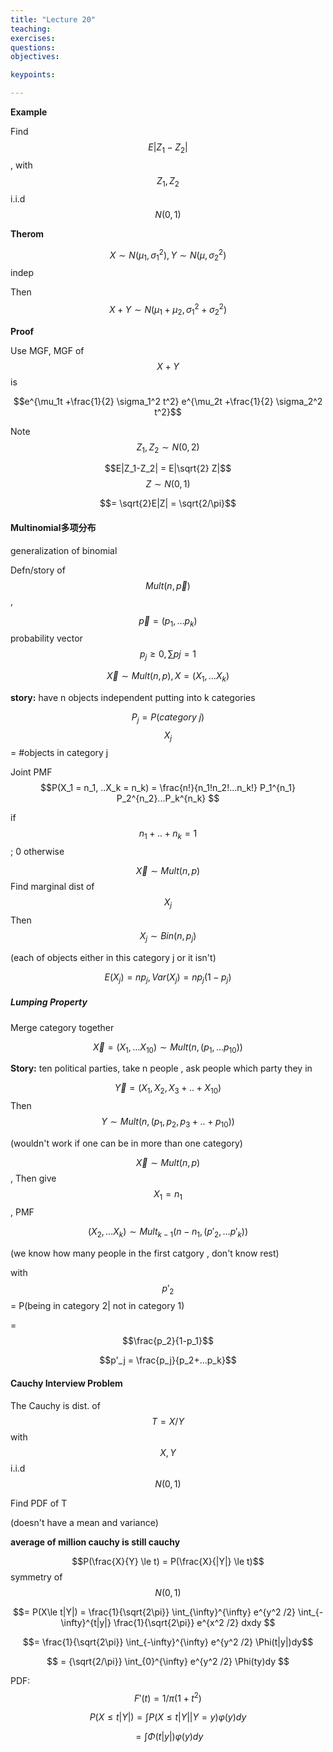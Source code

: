 ```yaml
---
title: "Lecture 20"
teaching: 
exercises:
questions:
objectives:

keypoints:

---
```


**Example**

 Find $$E|Z_1 - Z_2|$$, with $$Z_1, Z_2$$ i.i.d $$N(0,1)$$

**Therom**

$$X\sim N(\mu_1, \sigma_1^2), Y\sim N(\mu, \sigma_2^2)$$ indep

Then $$X+Y \sim N(\mu_1+\mu_2, \sigma_1^2 + \sigma_2^2)$$ 

**Proof** 

Use MGF, MGF of $$X+Y$$ is 

 $$e^{\mu_1t +\frac{1}{2} \sigma_1^2 t^2}  e^{\mu_2t +\frac{1}{2} \sigma_2^2 t^2}$$ 

Note $$Z_1, Z_2 \sim N(0, 2)$$

$$E|Z_1-Z_2| = E|\sqrt{2} Z|$$  $$Z\sim N(0, 1)$$

$$= \sqrt{2}E|Z| = \sqrt{2/\pi}$$ 

#### Multinomial多项分布

generalization of binomial

Defn/story of $$Mult(n,\vec{p})$$ , 

$$\vec{p} = (p_1,…p_k)$$ probability vector$$ p_j \ge 0, \sum pj = 1$$

$$\vec{X}\sim Mult(n, p), X = (X_1, … X_k)$$ 

**story:** have n objects independent putting into k categories

$$P_j = P(category\  j)$$ $$X_j$$ = #objects in category j

Joint PMF $$P(X_1 = n_1, ..X_k = n_k) = \frac{n!}{n_1!n_2!…n_k!} P_1^{n_1} P_2^{n_2}...P_k^{n_k} $$ 

if$$n_1 +..+ n_k  = 1$$; 0 otherwise



$$\vec{X}\sim Mult(n,p)$$  Find marginal dist of  $$X_j$$ Then $$X_j \sim Bin(n, p_j) $$ 

(each of objects either in this category j or it isn't)

$$E(X_j) = np_j, Var(X_j)= np_j(1-p_j)$$

##### Lumping Property

Merge category together

$$\vec{X} = (X_1, … X_{10}) \sim Mult(n, (p_1,…p_{10}))$$ 

**Story:** ten political parties, take n people , ask people which party they in 

$$\vec{Y} = (X_1, X_2, X_3 + ..+ X_{10})$$  Then $$Y \sim Mult(n, (p_1, p_2,p_3+..+p_{10}))$$

(wouldn't work if one can be in more than one category)

$$\vec{X}\sim Mult(n, p)$$, Then give $$X_1 = n_1$$ ,  PMF 

$$(X_2,…X_k) \sim Mult_{k-1}(n-n_1, (p'_2,…p'_k))$$ 

(we know how many people in the first catgory , don't know rest)

with $$p'_2$$ = P(being in category 2| not in category 1) 

= $$\frac{p_2}{1-p_1}$$  

$$p'_j = \frac{p_j}{p_2+…p_k}$$  

#### Cauchy Interview Problem

The Cauchy is dist. of $$T = X/Y$$ with $$X, Y$$ i.i.d $$N(0,1)$$

Find PDF of T

(doesn't have a mean and variance)

**average of million cauchy is still cauchy**

$$P(\frac{X}{Y} \le t) = P(\frac{X}{|Y|} \le t)$$  symmetry of $$N(0,1)$$

$$= P(X\le t|Y|) = \frac{1}{\sqrt{2\pi}} \int_{\infty}^{\infty} e^{y^2 /2} \int_{-\infty}^{t|y|} \frac{1}{\sqrt{2\pi}} e^{x^2 /2}  dxdy $$ 

$$= \frac{1}{\sqrt{2\pi}} \int_{-\infty}^{\infty} e^{y^2 /2} \Phi(t|y|)dy$$ 

$$ = {\sqrt{2/\pi}} \int_{0}^{\infty} e^{y^2 /2} \Phi(ty)dy $$ 

PDF: $$F'(t) = 1/\pi(1+t^2)$$ 

$$P(X\le t|Y|) = \int P(X\le t|Y|| Y=y)\varphi(y)dy$$

$$= \int \Phi(t|y|)\varphi(y)dy$$ 